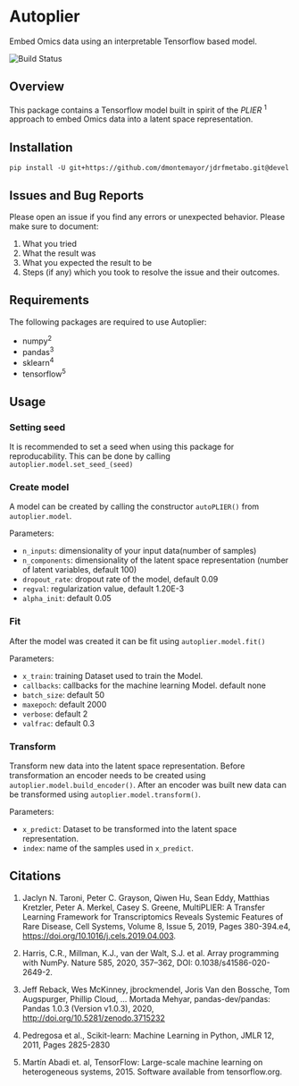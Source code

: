 # Autoplier
Embed Omics data using an interpretable Tensorflow based model.

![Build Status](https://github.com/dmontemayor/jdrfmetabo/tree/main/build/badge.svg)

## Overview
This package contains a Tensorflow model built in spirit of the *PLIER* <sup>1</sup> approach to embed Omics data into a latent space representation.

## Installation

```shell
pip install -U git+https://github.com/dmontemayor/jdrfmetabo.git@devel
```

## Issues and Bug Reports

Please open an issue if you find any errors or unexpected behavior. Please make sure to document:

1. What you tried
2. What the result was
3. What you expected the result to be
4. Steps (if any) which you took to resolve the issue and their outcomes.


## Requirements
The following packages are required to use Autoplier:
- numpy<sup>2</sup>
- pandas<sup>3</sup>
- sklearn<sup>4</sup>
- tensorflow<sup>5</sup>

## Usage

### Setting seed
It is recommended to set a seed when using this package for reproducability. This can be done by calling `autoplier.model.set_seed_(seed)`

### Create model
A model can be created by calling the constructor `autoPLIER()` from `autoplier.model`.

Parameters:
- `n_inputs`: dimensionality of your input data(number of samples)
- `n_components`: dimensionality of the latent space representation (number of latent variables, default 100)
- `dropout_rate`: dropout rate of the model, default 0.09
- `regval`: regularization value, default 1.20E-3
- `alpha_init`: default 0.05

### Fit
After the model was created it can be fit using `autoplier.model.fit()`

Parameters:
- `x_train`: training Dataset used to train the Model.
- `callbacks`: callbacks for the machine learning Model. default none
- `batch_size`: default 50
- `maxepoch`: default 2000
- `verbose`: default 2
- `valfrac`: default 0.3

### Transform
Transform new data into the latent space representation. Before transformation an encoder needs to be created using `autoplier.model.build_encoder()`.
After an encoder was built new data can be transformed using `autoplier.model.transform()`.

Parameters:
- `x_predict`: Dataset to be transformed into the latent space representation.
- `index`: name of the samples used in `x_predict`.

## Citations
1) Jaclyn N. Taroni, Peter C. Grayson, Qiwen Hu, Sean Eddy, Matthias Kretzler, Peter A. Merkel, Casey S. Greene, MultiPLIER: A Transfer Learning Framework for Transcriptomics Reveals Systemic Features of Rare Disease, Cell Systems, Volume 8, Issue 5, 2019, Pages 380-394.e4, https://doi.org/10.1016/j.cels.2019.04.003.

2) Harris, C.R., Millman, K.J., van der Walt, S.J. et al. Array programming with NumPy. Nature 585, 2020, 357–362, DOI: 0.1038/s41586-020-2649-2.

3) Jeff Reback, Wes McKinney, jbrockmendel, Joris Van den Bossche, Tom Augspurger, Phillip Cloud, … Mortada Mehyar, pandas-dev/pandas: Pandas 1.0.3 (Version v1.0.3), 2020, http://doi.org/10.5281/zenodo.3715232

4)  Pedregosa et al., Scikit-learn: Machine Learning in Python, JMLR 12, 2011, Pages 2825-2830

5)  Martín Abadi et. al, TensorFlow: Large-scale machine learning on heterogeneous systems, 2015. Software available from tensorflow.org.
